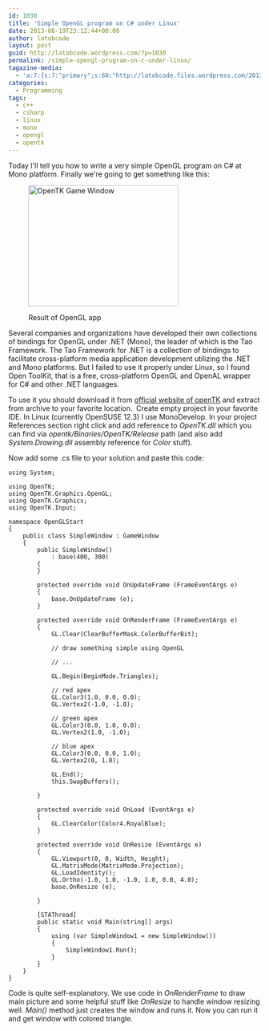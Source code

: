 ```yaml
---
id: 1030
title: 'Simple OpenGL program on C# under Linux'
date: 2013-06-19T23:12:44+00:00
author: latobcode
layout: post
guid: http://latobcode.wordpress.com/?p=1030
permalink: /simple-opengl-program-on-c-under-linux/
tagazine-media:
  - 'a:7:{s:7:"primary";s:60:"http://latobcode.files.wordpress.com/2013/06/opentk_test.png";s:6:"images";a:1:{s:60:"http://latobcode.files.wordpress.com/2013/06/opentk_test.png";a:6:{s:8:"file_url";s:60:"http://latobcode.files.wordpress.com/2013/06/opentk_test.png";s:5:"width";i:400;s:6:"height";i:322;s:4:"type";s:5:"image";s:4:"area";i:128800;s:9:"file_path";b:0;}}s:6:"videos";a:0:{}s:11:"image_count";i:1;s:6:"author";s:8:"20401582";s:7:"blog_id";s:8:"53632187";s:9:"mod_stamp";s:19:"2013-06-19 21:15:57";}'
categories:
  - Programming
tags:
  - c++
  - csharp
  - linux
  - mono
  - opengl
  - opentk
---
```

Today I'll tell you how to write a very simple OpenGL program on C# at Mono platform. Finally we're going to get something like this:<figure id="attachment_1031" class="thumbnail wp-caption aligncenter" style="width: 310px">

[<img class=" wp-image-1031 " src="http://code.jamming.com.ua/wp-content/uploads/2013/06/opentk_test.png?w=300" alt="OpenTK Game Window" width="300" height="241" srcset="http://code.jamming.com.ua/wp-content/uploads/2013/06/opentk_test.png 400w, http://code.jamming.com.ua/wp-content/uploads/2013/06/opentk_test-300x242.png 300w" sizes="(max-width: 300px) 100vw, 300px" />](http://code.jamming.com.ua/wp-content/uploads/2013/06/opentk_test.png)<figcaption class="caption wp-caption-text">Result of OpenGL app</figcaption></figure> 

<!--more-->

Several companies and organizations have developed their own collections of bindings for OpenGL under .NET (Mono), the leader of which is the Tao Framework. The Tao Framework for .NET is a collection of bindings to facilitate cross-platform media application development utilizing the .NET and Mono platforms. But I failed to use it properly under Linux, so I found Open ToolKit, that is a free, cross-platform OpenGL and OpenAL wrapper for C# and other .NET languages.

To use it you should download it from <a href="http://www.opentk.com/" target="_blank" class="broken_link">official website of openTK</a> and extract from archive to your favorite location.  Create empty project in your favorite IDE. In Linux (currently OpenSUSE 12.3) I use MonoDevelop. In your project References section right click and add reference to _OpenTK.dll_ which you can find via _opentk/Binaries/OpenTK/Release_ path (and also add _System.Drawing.dll_ assembly reference for _Color_ stuff).

Now add some .cs file to your solution and paste this code:

<pre><code class="language-c">using System;

using OpenTK;
using OpenTK.Graphics.OpenGL;
using OpenTK.Graphics;
using OpenTK.Input;

namespace OpenGLStart
{
	public class SimpleWindow : GameWindow
	{
		public SimpleWindow()
			: base(400, 300)
		{
		}

		protected override void OnUpdateFrame (FrameEventArgs e)
		{
			base.OnUpdateFrame (e);
		}

		protected override void OnRenderFrame (FrameEventArgs e)
		{
			GL.Clear(ClearBufferMask.ColorBufferBit);

			// draw something simple using OpenGL

			// ...

			GL.Begin(BeginMode.Triangles);

			// red apex
			GL.Color3(1.0, 0.0, 0.0);
			GL.Vertex2(-1.0, -1.0);

			// green apex
			GL.Color3(0.0, 1.0, 0.0);
			GL.Vertex2(1.0, -1.0);

			// blue apex
			GL.Color3(0.0, 0.0, 1.0);
			GL.Vertex2(0, 1.0);

			GL.End();
			this.SwapBuffers();

		}

		protected override void OnLoad (EventArgs e)
		{
			GL.ClearColor(Color4.RoyalBlue);
		}

		protected override void OnResize (EventArgs e)
		{
			GL.Viewport(0, 0, Width, Height);
			GL.MatrixMode(MatrixMode.Projection);
			GL.LoadIdentity();
			GL.Ortho(-1.0, 1.0, -1.0, 1.0, 0.0, 4.0);
			base.OnResize (e);

		}

		[STAThread]
		public static void Main(string[] args)
		{
			using (var SimpleWindow1 = new SimpleWindow())
			{
				SimpleWindow1.Run();
			}
		}
	}
}
</code></pre>

Code is quite self-explanatory. We use code in _OnRenderFrame_ to draw main picture and some helpful stuff like _OnResize_ to handle window resizing well. _Main()_ method just creates the window and runs it. Now you can run it and get window with colored triangle.